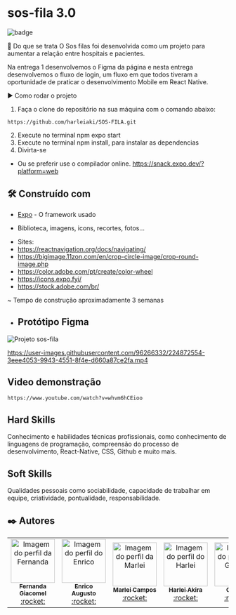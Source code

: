 # sos-fila 3.0

![badge](https://img.shields.io/badge/ReactNative-323330?style=for-the-badge&logo=react&logoColor=61DAFB)

📃 Do que se trata
O Sos filas foi desenvolvida como um projeto para aumentar a relação entre hospitais e pacientes.

Na entrega 1 desenvolvemos o Figma da página e nesta entrega desenvolvemos o fluxo de login, um fluxo em que todos tiveram a oportunidade de praticar o desenvolvimento Mobile em React Native.

▶️ Como rodar o projeto

1. Faça o clone do repositório na sua máquina com o comando abaixo:

  ```
 https://github.com/harleiaki/SOS-FILA.git
  ```
  
2. Execute no terminal npm expo start
3. Execute no terminal npm install, para instalar as dependencias
4. Divirta-se

* Ou se preferir use o compilador online.
https://snack.expo.dev/?platform=web 

## 🛠️ Construído com


* [Expo](https://docs.expo.dev/) - O framework usado

- Biblioteca, imagens, icons, recortes, fotos...

* Sites: 
* https://reactnavigation.org/docs/navigating/ 
* https://bigimage.11zon.com/en/crop-circle-image/crop-round-image.php
* https://color.adobe.com/pt/create/color-wheel
* https://icons.expo.fyi/
* https://stock.adobe.com/br/

~ Tempo de construção aproximadamente 3 semanas

* ## Protótipo Figma

![Projeto sos-fila](https://user-images.githubusercontent.com/96266332/224876039-b96584aa-d94d-4db3-85a1-62b9b61390de.jpg)

https://user-images.githubusercontent.com/96266332/224872554-3eee4053-9943-4551-8f4e-d660a87ce2fa.mp4


## Video demonstração 
```
https://www.youtube.com/watch?v=whvm6hCEioo
```

## Hard Skills
Conhecimento e habilidades técnicas profissionais, como conhecimento de linguagens de programação, compreensão do processo de desenvolvimento, React-Native, CSS, Github e muito mais.


## Soft Skills
Qualidades pessoais como sociabilidade, capacidade de trabalhar em equipe, criatividade, pontualidade, responsabilidade.


## ✒️ Autores

<table>
  <tr>   
    <td align="center"><a href="https://github.com/fernandagiacomel">
    <img src="https://avatars.githubusercontent.com/u/79334817?v=4" width="100px" alt="Imagem do perfil da Fernanda"/>
    <br />
    <sub><b>Fernanda Giacomel</b></sub><br />:rocket:</td>
    <td align="center"><a href="https://github.com/enricoasc">
    <img src="https://avatars.githubusercontent.com/u/85110277?v=4" width="100px" alt="Imagem do perfil do Enrico"/>
    <br />
    <sub><b>Enrico Augusto</b></sub><br />:rocket:</td>
    <td align="center"><a href="https://github.com/marleicampos">
    <img src="https://avatars.githubusercontent.com/u/111512348?v=4" width="100px" alt="Imagem do perfil da Marlei"/>
    <br />
     <sub><b>Marlei Campos</b></sub><br />:rocket:</td>
    <td align="center"><a href="https://github.com/harleiaki">
    <img src="https://avatars.githubusercontent.com/u/96266332?v=4" width="100px" alt="Imagem do perfil do Harlei"/>
    <br />
    <sub><b>Harlei Akira</b></sub><br />:rocket:</td>
    <td align="center"><a href="https://github.com/gabolex">
    <img src="https://avatars.githubusercontent.com/u/3787538?v=4" width="100px" alt="Imagem do perfil do Gabriel"/>
    <br />
    <sub><b>Gabriel</b></sub><br />:rocket:</td>
     <td align="center"><a href="https://github.com/mourajorge">
    <img src="https://avatars.githubusercontent.com/u/111655058?v=4" width="100px" alt="Imagem do perfil do Joao"/>
    <br />
    <sub><b>João Moura</b></sub><br />:rocket:</td>
     <td align="center"><a href="https://github.com/arnoldcainan">
    <img src="https://avatars.githubusercontent.com/u/86830636?v=4" width="100px" alt="Imagem do perfil do Arnold"/>
    <br />
    <sub><b>Arnold</b></sub><br />:rocket:</td>
</table>



